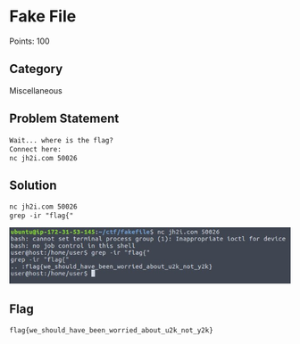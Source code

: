 # Fake File
Points: 100
## Category
Miscellaneous
## Problem Statement
```
Wait... where is the flag?
Connect here:
nc jh2i.com 50026
```
## Solution
```
nc jh2i.com 50026
grep -ir "flag{"
```
![flag](flag.jpg)
## Flag
```
flag{we_should_have_been_worried_about_u2k_not_y2k}
```